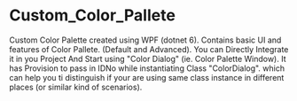 # Custom_Color_Pallete
Custom Color Palette created using WPF (dotnet 6).
Contains basic UI and features of Color Pallete. (Default and Advanced).
You can Directly Integrate it in you Project And Start using "Color Dialog" (ie. Color Palette Window).
It has Provision to pass in IDNo while instantiating Class "ColorDialog". which can help you ti distinguish if your are using same class instance in different places (or similar kind of scenarios).
